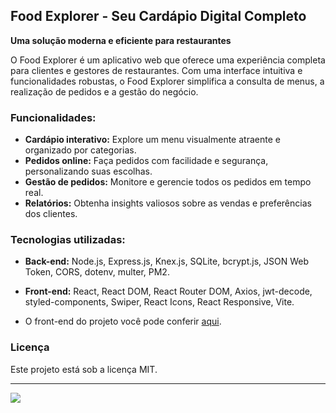 ## Food Explorer - Seu Cardápio Digital Completo

**Uma solução moderna e eficiente para restaurantes**

O Food Explorer é um aplicativo web que oferece uma experiência completa para clientes e gestores de restaurantes. Com uma interface intuitiva e funcionalidades robustas, o Food Explorer simplifica a consulta de menus, a realização de pedidos e a gestão do negócio.

### **Funcionalidades:**

- **Cardápio interativo:** Explore um menu visualmente atraente e organizado por categorias.
- **Pedidos online:** Faça pedidos com facilidade e segurança, personalizando suas escolhas.
- **Gestão de pedidos:** Monitore e gerencie todos os pedidos em tempo real.
- **Relatórios:** Obtenha insights valiosos sobre as vendas e preferências dos clientes.

### **Tecnologias utilizadas:**

- **Back-end:** Node.js, Express.js, Knex.js, SQLite, bcrypt.js, JSON Web Token, CORS, dotenv, multer, PM2.
- **Front-end:** React, React DOM, React Router DOM, Axios, jwt-decode, styled-components, Swiper, React Icons, React Responsive, Vite.

- O front-end do projeto você pode conferir [aqui](https://github.com/rappsoares/food-explorer-frontend?tab=readme-ov-file).

### **Licença**

Este projeto está sob a licença MIT.

---

<div style="display: flex;">
  <a href="https://www.linkedin.com/in/rappsoares/" target="_blank"><img src="https://img.shields.io/badge/-LinkedIn-%230077B5?style=for-the-badge&logo=linkedin&logoColor=white" style="margin-right: 2vw" target="_blank"></a>
</div>
